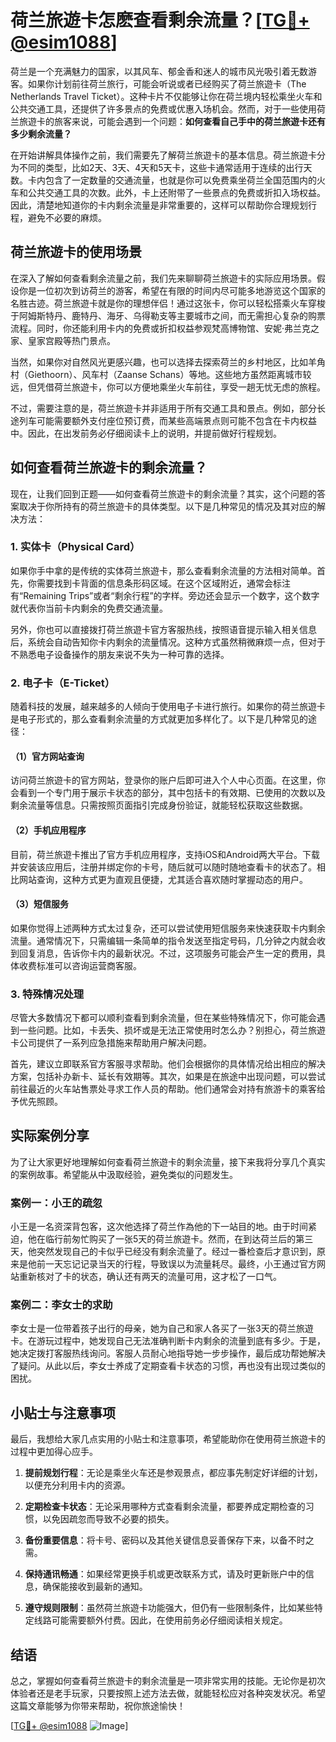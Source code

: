 # 荷兰旅遊卡怎麽查看剩余流量？[[TG💪+ @esim1088](https://t.me/s/esim1088)]

荷兰是一个充满魅力的国家，以其风车、郁金香和迷人的城市风光吸引着无数游客。如果你计划前往荷兰旅行，可能会听说或者已经购买了荷兰旅遊卡（The Netherlands Travel Ticket）。这种卡片不仅能够让你在荷兰境内轻松乘坐火车和公共交通工具，还提供了许多景点的免费或优惠入场机会。然而，对于一些使用荷兰旅遊卡的旅客来说，可能会遇到一个问题：**如何查看自己手中的荷兰旅遊卡还有多少剩余流量？**

在开始讲解具体操作之前，我们需要先了解荷兰旅遊卡的基本信息。荷兰旅遊卡分为不同的类型，比如2天、3天、4天和5天卡，这些卡通常适用于连续的出行天数。卡内包含了一定数量的交通流量，也就是你可以免费乘坐荷兰全国范围内的火车和公共交通工具的次数。此外，卡上还附带了一些景点的免费或折扣入场权益。因此，清楚地知道你的卡内剩余流量是非常重要的，这样可以帮助你合理规划行程，避免不必要的麻烦。

## 荷兰旅遊卡的使用场景

在深入了解如何查看剩余流量之前，我们先来聊聊荷兰旅遊卡的实际应用场景。假设你是一位初次到访荷兰的游客，希望在有限的时间内尽可能多地游览这个国家的名胜古迹。荷兰旅遊卡就是你的理想伴侣！通过这张卡，你可以轻松搭乘火车穿梭于阿姆斯特丹、鹿特丹、海牙、乌得勒支等主要城市之间，而无需担心复杂的购票流程。同时，你还能利用卡内的免费或折扣权益参观梵高博物馆、安妮·弗兰克之家、皇家宫殿等热门景点。

当然，如果你对自然风光更感兴趣，也可以选择去探索荷兰的乡村地区，比如羊角村（Giethoorn）、风车村（Zaanse Schans）等地。这些地方虽然距离城市较远，但凭借荷兰旅遊卡，你可以方便地乘坐火车前往，享受一趟无忧无虑的旅程。

不过，需要注意的是，荷兰旅遊卡并非适用于所有交通工具和景点。例如，部分长途列车可能需要额外支付座位预订费，而某些高端景点则可能不包含在卡内权益中。因此，在出发前务必仔细阅读卡上的说明，并提前做好行程规划。

## 如何查看荷兰旅遊卡的剩余流量？

现在，让我们回到正题——如何查看荷兰旅遊卡的剩余流量？其实，这个问题的答案取决于你所持有的荷兰旅遊卡的具体类型。以下是几种常见的情况及其对应的解决方法：

### 1. **实体卡（Physical Card）**

如果你手中拿的是传统的实体荷兰旅遊卡，那么查看剩余流量的方法相对简单。首先，你需要找到卡背面的信息条形码区域。在这个区域附近，通常会标注有“Remaining Trips”或者“剩余行程”的字样。旁边还会显示一个数字，这个数字就代表你当前卡内剩余的免费交通流量。

另外，你也可以直接拨打荷兰旅遊卡官方客服热线，按照语音提示输入相关信息后，系统会自动告知你卡内剩余的流量情况。这种方式虽然稍微麻烦一点，但对于不熟悉电子设备操作的朋友来说不失为一种可靠的选择。

### 2. **电子卡（E-Ticket）**

随着科技的发展，越来越多的人倾向于使用电子卡进行旅行。如果你的荷兰旅遊卡是电子形式的，那么查看剩余流量的方式就更加多样化了。以下是几种常见的途径：

#### （1）官方网站查询

访问荷兰旅遊卡的官方网站，登录你的账户后即可进入个人中心页面。在这里，你会看到一个专门用于展示卡状态的部分，其中包括卡的有效期、已使用的次数以及剩余流量等信息。只需按照页面指引完成身份验证，就能轻松获取这些数据。

#### （2）手机应用程序

目前，荷兰旅遊卡推出了官方手机应用程序，支持iOS和Android两大平台。下载并安装该应用后，注册并绑定你的卡号，随后就可以随时随地查看卡的状态了。相比网站查询，这种方式更为直观且便捷，尤其适合喜欢随时掌握动态的用户。

#### （3）短信服务

如果你觉得上述两种方式太过复杂，还可以尝试使用短信服务来快速获取卡内剩余流量。通常情况下，只需编辑一条简单的指令发送至指定号码，几分钟之内就会收到回复消息，告诉你卡内的最新状况。不过，这项服务可能会产生一定的费用，具体收费标准可以咨询运营商客服。

### 3. **特殊情况处理**

尽管大多数情况下都可以顺利查看到剩余流量，但在某些特殊情况下，你可能会遇到一些问题。比如，卡丢失、损坏或是无法正常使用时怎么办？别担心，荷兰旅遊卡公司提供了一系列应急措施来帮助用户解决问题。

首先，建议立即联系官方客服寻求帮助。他们会根据你的具体情况给出相应的解决方案，包括补办新卡、延长有效期等。其次，如果是在旅途中出现问题，可以尝试前往最近的火车站售票处寻求工作人员的帮助。他们通常会对持有旅游卡的乘客给予优先照顾。

## 实际案例分享

为了让大家更好地理解如何查看荷兰旅遊卡的剩余流量，接下来我将分享几个真实的案例故事。希望能从中汲取经验，避免类似的问题发生。

### 案例一：小王的疏忽

小王是一名资深背包客，这次他选择了荷兰作為他的下一站目的地。由于时间紧迫，他在临行前匆忙购买了一张5天的荷兰旅遊卡。然而，在到达荷兰后的第三天，他突然发现自己的卡似乎已经没有剩余流量了。经过一番检查后才意识到，原来是他前一天忘记记录当天的行程，导致误以为流量耗尽。最终，小王通过官方网站重新核对了卡的状态，确认还有两天的流量可用，这才松了一口气。

### 案例二：李女士的求助

李女士是一位带着孩子出行的母亲，她为自己和家人各买了一张3天的荷兰旅遊卡。在游玩过程中，她发现自己无法准确判断卡内剩余的流量到底有多少。于是，她决定拨打客服热线询问。客服人员耐心地指导她一步步操作，最后成功帮她解决了疑问。从此以后，李女士养成了定期查看卡状态的习惯，再也没有出现过类似的困扰。

## 小贴士与注意事项

最后，我想给大家几点实用的小贴士和注意事项，希望能助你在使用荷兰旅遊卡的过程中更加得心应手。

1. **提前规划行程**：无论是乘坐火车还是参观景点，都应事先制定好详细的计划，以便充分利用卡内的资源。
   
2. **定期检查卡状态**：无论采用哪种方式查看剩余流量，都要养成定期检查的习惯，以免因疏忽而导致不必要的损失。

3. **备份重要信息**：将卡号、密码以及其他关键信息妥善保存下来，以备不时之需。

4. **保持通讯畅通**：如果经常更换手机或更改联系方式，请及时更新账户中的信息，确保能接收到最新的通知。

5. **遵守规则限制**：虽然荷兰旅遊卡功能强大，但仍有一些限制条件，比如某些特定线路可能需要额外付费。因此，在使用前务必仔细阅读相关规定。

## 结语

总之，掌握如何查看荷兰旅遊卡的剩余流量是一项非常实用的技能。无论你是初次体验者还是老手玩家，只要按照上述方法去做，就能轻松应对各种突发状况。希望这篇文章能够为你带来帮助，祝你旅途愉快！

[[TG💪+ @esim1088](https://t.me/s/esim1088) ![Image](https://i.postimg.cc/4NQfJmqS/Snipaste-2025-05-13-00-14-12.png)]